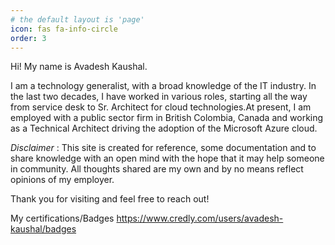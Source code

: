 ```yaml
---
# the default layout is 'page'
icon: fas fa-info-circle
order: 3
---
```


Hi! My name is Avadesh Kaushal.

I am a technology generalist, with a broad knowledge of the IT industry. In the last two decades, I have worked in various roles, starting all the way from service desk to Sr. Architect for cloud technologies.At present, I am employed with a public sector firm in British Colombia, Canada and working as a Technical Architect driving the adoption of the Microsoft Azure cloud.

_Disclaimer_ : This site is created for reference, some documentation and to share knowledge with an open mind with the hope that it may help someone in community. All thoughts shared are my own and by no means reflect opinions of my employer.

Thank you for visiting and feel free to reach out! 

My certifications/Badges
<https://www.credly.com/users/avadesh-kaushal/badges>

